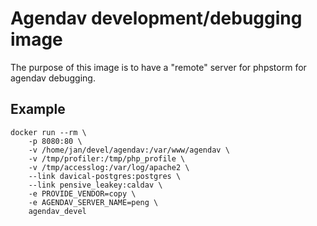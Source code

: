 Agendav development/debugging image
===================================

The purpose of this image is to have a "remote"
server for phpstorm for agendav debugging.

## Example

    docker run --rm \
    	-p 8080:80 \
    	-v /home/jan/devel/agendav:/var/www/agendav \
    	-v /tmp/profiler:/tmp/php_profile \
    	-v /tmp/accesslog:/var/log/apache2 \
    	--link davical-postgres:postgres \
    	--link pensive_leakey:caldav \
    	-e PROVIDE_VENDOR=copy \
    	-e AGENDAV_SERVER_NAME=peng \
    	agendav_devel
